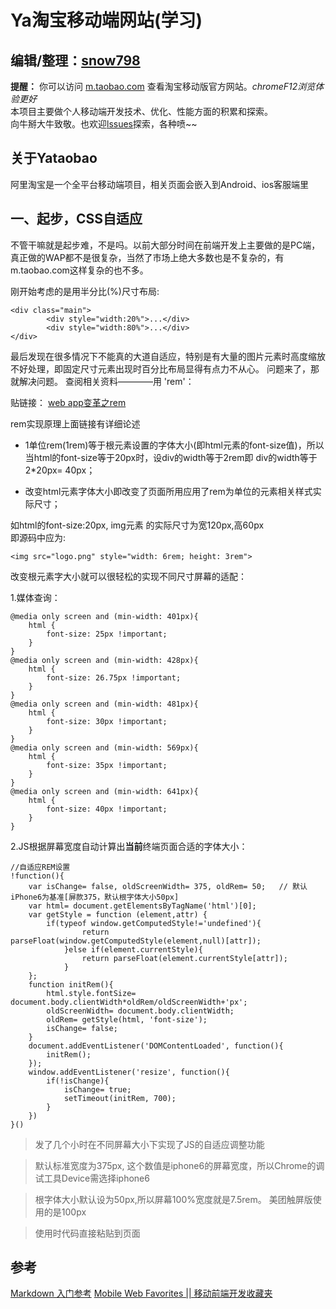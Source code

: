 Ya淘宝移动端网站(学习)
===================================
编辑/整理：[snow798](https://github.com/snow798/)
---

**提醒：** 你可以访问 [m.taobao.com](http://m.taobao.com/) 查看淘宝移动版官方网站。*chromeF12浏览体验更好*<br/>
本项目主要做个人移动端开发技术、优化、性能方面的积累和探索。<br/>
向牛掰大牛致敬。也欢迎[lssues](https://github.com/snow798/taobao/issues)探索，各种喷~~

关于Yataobao
---------------

阿里淘宝是一个全平台移动端项目，相关页面会嵌入到Android、ios客服端里

一、起步，CSS自适应
---------------
不管干嘛就是起步难，不是吗。以前大部分时间在前端开发上主要做的是PC端，真正做的WAP都不是很复杂，当然了市场上绝大多数也是不复杂的，有m.taobao.com这样复杂的也不多。

刚开始考虑的是用半分比(%)尺寸布局:

    <div class="main">
            <div style="width:20%">...</div>
            <div style="width:80%">...</div>
    </div>

最后发现在很多情况下不能真的大道自适应，特别是有大量的图片元素时高度缩放不好处理，即固定尺寸元素出现时百分比布局显得有点力不从心。
问题来了，那就解决问题。
查阅相关资料————用 'rem'：

贴链接： [web app变革之rem](http://isux.tencent.com/web-app-rem.html)

rem实现原理上面链接有详细论述<br/>

+ 1单位rem(1rem)等于根元素设置的字体大小(即html元素的font-size值)，所以当html的font-size等于20px时，设div的width等于2rem即 div的width等于2*20px= 40px；

+ 改变html元素字体大小即改变了页面所用应用了rem为单位的元素相关样式实际尺寸；

如html的font-size:20px, img元素 的实际尺寸为宽120px,高60px<br/>
 即源码中应为:

    <img src="logo.png" style="width: 6rem; height: 3rem">

改变根元素字大小就可以很轻松的实现不同尺寸屏幕的适配：

1.媒体查询：

    @media only screen and (min-width: 401px){
        html {
            font-size: 25px !important;
        }
    }
    @media only screen and (min-width: 428px){
        html {
            font-size: 26.75px !important;
        }
    }
    @media only screen and (min-width: 481px){
        html {
            font-size: 30px !important;
        }
    }
    @media only screen and (min-width: 569px){
        html {
            font-size: 35px !important;
        }
    }
    @media only screen and (min-width: 641px){
        html {
            font-size: 40px !important;
        }
    }

2.JS根据屏幕宽度自动计算出****当前****终端页面合适的字体大小：

    //自适应REM设置
    !function(){
        var isChange= false, oldScreenWidth= 375, oldRem= 50;   // 默认iPhone6为基准[屏款375，默认根字体大小50px]
        var html= document.getElementsByTagName('html')[0];
        var getStyle = function (element,attr) {
            if(typeof window.getComputedStyle!='undefined'){
                    return parseFloat(window.getComputedStyle(element,null)[attr]);
                }else if(element.currentStyle){
                    return parseFloat(element.currentStyle[attr]);
                }
        };
        function initRem(){
            html.style.fontSize= document.body.clientWidth*oldRem/oldScreenWidth+'px';
            oldScreenWidth= document.body.clientWidth;
            oldRem= getStyle(html, 'font-size');
            isChange= false;
        }
        document.addEventListener('DOMContentLoaded', function(){
            initRem();
        });
        window.addEventListener('resize', function(){
            if(!isChange){
                isChange= true;
                setTimeout(initRem, 700);
            }
        })
    }()


>发了几个小时在不同屏幕大小下实现了JS的自适应调整功能

>默认标准宽度为375px, 这个数值是iphone6的屏幕宽度，所以Chrome的调试工具Device需选择iphone6

>根字体大小默认设为50px,所以屏幕100%宽度就是7.5rem。 美团触屏版使用的是100px

>使用时代码直接粘贴到页面


参考
---------------
[Markdown 入门参考](https://github.com/LearnShare/Learning-Markdown)
[Mobile Web Favorites || 移动前端开发收藏夹](https://github.com/hoosin/mobile-web-favorites)

